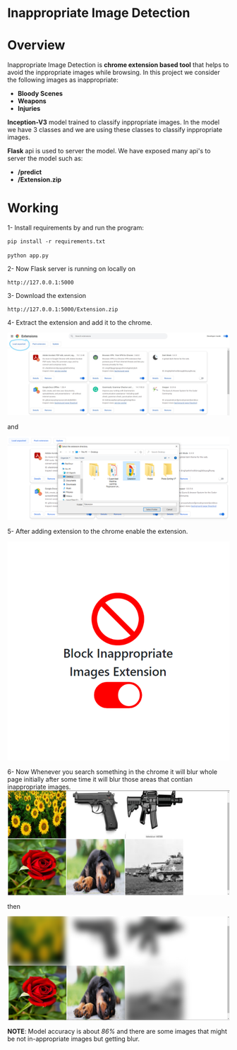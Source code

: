 # Inappropriate Image Detection
# **Overview**
Inappropriate Image Detection is **chrome extension based tool** that helps to avoid the inppropriate images while browsing.
In this project we consider the following images as inappropriate:
 - **Bloody Scenes**
 - **Weapons**
 - **Injuries**

**Inception-V3** model trained to classify inppropriate images. In the model we have 3 classes and we are using these classes to classify inppropriate images.

**Flask** api is used to server the model. We have exposed many api's to server the model such as:

 - **/predict**
 - **/Extension.zip**

# **Working**
1- Install requirements by and run the program:
    
    pip install -r requirements.txt

    python app.py

2- Now Flask server is running on locally on

    http://127.0.0.1:5000

3- Download the extension 

    http://127.0.0.1:5000/Extension.zip

4- Extract the extension and add it to the chrome.

   ![alt text](https://github.com/MuhammadTayyab-SE/inappropriate-image-detection/blob/97d7737731b556593c8e420739c3004aea662a37/images/Capture1-.jpg)
   
   and
   
   ![alt text](https://github.com/MuhammadTayyab-SE/inappropriate-image-detection/blob/97d7737731b556593c8e420739c3004aea662a37/images/Capture2.PNG)

5- After adding extension to the chrome enable the extension.

   ![alt text](https://github.com/MuhammadTayyab-SE/inappropriate-image-detection/blob/97d7737731b556593c8e420739c3004aea662a37/images/Capture3.PNG)
   

6- Now Whenever you search something in the chrome it will blur whole page initially after some time it will blur those areas that contian inappropriate images.
   ![alt text](https://github.com/MuhammadTayyab-SE/inappropriate-image-detection/blob/97d7737731b556593c8e420739c3004aea662a37/images/Capture4.PNG)
   
   then
   
   ![alt text](https://github.com/MuhammadTayyab-SE/inappropriate-image-detection/blob/97d7737731b556593c8e420739c3004aea662a37/images/Capture5.PNG)



**NOTE**: Model accuracy is about *86%* and there are some images that might be not in-appropriate images but getting blur.
  


